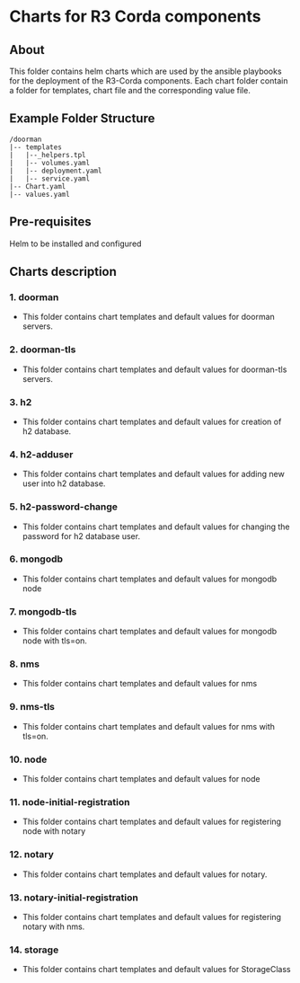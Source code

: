 # Charts for R3 Corda components

## About
This folder contains helm charts which are used by the ansible playbooks for the deployment of the R3-Corda components. Each chart folder contain a folder for templates, chart file and the corresponding value file. 

## Example Folder Structure ###
```
/doorman
|-- templates
|   |--_helpers.tpl
|   |-- volumes.yaml
|   |-- deployment.yaml
|   |-- service.yaml
|-- Chart.yaml
|-- values.yaml
```

## Pre-requisites

 Helm to be installed and configured 

## Charts description ##

### 1. doorman ###
- This folder contains chart templates and default values for doorman servers.
### 2. doorman-tls ###
- This folder contains chart templates and default values for doorman-tls servers.
### 3. h2 ###
- This folder contains chart templates and default values for creation of h2 database.
### 4. h2-adduser ###
- This folder contains chart templates and default values for adding new user into h2 database.
### 5. h2-password-change ###
- This folder contains chart templates and default values for changing the password for h2 database user. 
### 6. mongodb ###
- This folder contains chart templates and default values for mongodb node
### 7. mongodb-tls ###
- This folder contains chart templates and default values for mongodb node with tls=on.
### 8. nms ###
- This folder contains chart templates and default values for nms
### 9. nms-tls ###
- This folder contains chart templates and default values for nms with tls=on.
### 10. node ###
- This folder contains chart templates and default values for node
### 11. node-initial-registration ###
- This folder contains chart templates and default values for registering node with notary
### 12. notary ###
- This folder contains chart templates and default values for notary.
### 13. notary-initial-registration ###
- This folder contains chart templates and default values for registering notary with nms.
### 14. storage ###
- This folder contains chart templates and default values for StorageClass